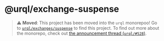 # @urql/exchange-suspense

> ⚠️  **Moved**: This project has been moved into the `urql` monorepoo!
> Go to [`urql/exchanges/suspense`](https://github.com/FormidableLabs/urql/tree/master/exchanges/suspense) to find this project.
> To find out more about the monorepo, check out [the announcement thread (`urql/#528`)](https://github.com/FormidableLabs/urql/issues/528).
